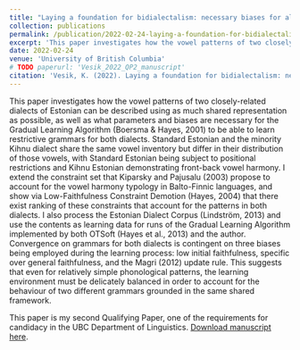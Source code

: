 ```yaml
---
title: "Laying a foundation for bidialectalism: necessary biases for algorithmic learning of two dialects of Estonian"
collection: publications
permalink: /publication/2022-02-24-laying-a-foundation-for-bidialectalism
excerpt: 'This paper investigates how the vowel patterns of two closely-related dialects of Estonian can be described using as much shared representation as possible, as well as what parameters and biases are necessary for the Gradual Learning Algorithm (Boersma & Hayes, 2001) to be able to learn restrictive grammars for both dialects. Standard Estonian and the minority Kihnu dialect share the same vowel inventory but differ in their distribution of those vowels, with Standard Estonian being subject to positional restrictions and Kihnu Estonian demonstrating front-back vowel harmony. I extend the constraint set that Kiparsky and Pajusalu (2003) propose to account for the vowel harmony typology in Balto-Finnic languages, and show via Low-Faithfulness Constraint Demotion (Hayes, 2004) that there exist ranking of these constraints that account for the patterns in both dialects. I also process the Estonian Dialect Corpus (Lindström, 2013) and use the contents as learning data for runs of the Gradual Learning Algorithm implemented by both OTSoft (Hayes et al., 2013) and the author. Convergence on grammars for both dialects is contingent on three biases being employed during the learning process: low initial faithfulness, specific over general faithfulness, and the Magri (2012) update rule. This suggests that even for relatively simple phonological patterns, the learning environment must be delicately balanced in order to account for the behaviour of two different grammars grounded in the same shared framework.'
date: 2022-02-24
venue: 'University of British Columbia'
# TODO paperurl: 'Vesik_2022_QP2_manuscript'
citation: 'Vesik, K. (2022). Laying a foundation for bidialectalism: necessary biases for algorithmic learning of two dialects of Estonian. Unpublished manuscript, University of British Columbia.'
---
```

This paper investigates how the vowel patterns of two closely-related dialects of Estonian can be described using as much shared representation as possible, as well as what parameters and biases are necessary for the Gradual Learning Algorithm (Boersma & Hayes, 2001) to be able to learn restrictive grammars for both dialects. Standard Estonian and the minority Kihnu dialect share the same vowel inventory but differ in their distribution of those vowels, with Standard Estonian being subject to positional restrictions and Kihnu Estonian demonstrating front-back vowel harmony. I extend the constraint set that Kiparsky and Pajusalu (2003) propose to account for the vowel harmony typology in Balto-Finnic languages, and show via Low-Faithfulness Constraint Demotion (Hayes, 2004) that there exist ranking of these constraints that account for the patterns in both dialects. I also process the Estonian Dialect Corpus (Lindström, 2013) and use the contents as learning data for runs of the Gradual Learning Algorithm implemented by both OTSoft (Hayes et al., 2013) and the author. Convergence on grammars for both dialects is contingent on three biases being employed during the learning process: low initial faithfulness, specific over general faithfulness, and the Magri (2012) update rule. This suggests that even for relatively simple phonological patterns, the learning environment must be delicately balanced in order to account for the behaviour of two different grammars grounded in the same shared framework.

This paper is my second Qualifying Paper, one of the requirements for candidacy in the UBC Department of Linguistics. [Download manuscript here](../files/Vesik_2022_QP2_manuscript.pdf).

<!--Recommended citation: 
Vesik, K. (2022). Laying a foundation for bidialectalism: necessary biases for algorithmic learning of two dialects of Estonian. Unpublished manuscript, University of British Columbia.
-->
